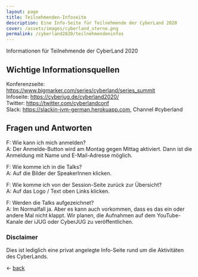 ```yaml
---
layout: page
title: Teilnehmenden-Infoseite
description: Eine Info-Seite für Teilnehmende der CyberLand 2020
cover: /assets/images/cyberland_sterne.png
permalink: /cyberland2020/teilnehmendeninfos
---
```


Informationen für Teilnehmende der CyberLand 2020

## Wichtige Informationsquellen

Konferenzseite: <https://www.bigmarker.com/series/cyberland/series_summit>  
Infoseite: <https://cyberjug.de/cyberland2020/>  
Twitter: <https://twitter.com/cyberlandconf>  
Slack: <https://slackin-jvm-german.herokuapp.com>, Channel #cyberland  

## Fragen und Antworten

F: Wie kann ich mich anmelden?  
A: Der Anmelde-Button wird am Montag gegen Mittag aktiviert. Dann ist die Anmeldung mit Name und E-Mail-Adresse möglich.

F: Wie komme ich in die Talks?  
A: Auf die Bilder der SpeakerInnen klicken.

F: Wie komme ich von der Session-Seite zurück zur Übersicht?  
A: Auf das Logo / Text oben Links klicken.

F: Werden die Talks aufgezeichnet?  
A: Im Normalfall ja. Aber es kann auch vorkommen, dass es das ein oder andere Mal nicht klappt. Wir planen, die Aufnahmen auf dem YouTube-Kanale der iJUG oder CyberJUG zu veröffentlichen.

### Disclaimer

Dies ist lediglich eine privat angelegte Info-Seite rund um die Aktivitäten des CyberLands.

&lt;- [back](./)